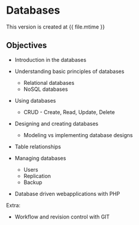 # Databases

This version is created at {{ file.mtime }}

## Objectives

* Introduction in the databases
 
* Understanding basic principles of databases
  * Relational databases
  * NoSQL databases
* Using databases
  * CRUD - Create, Read, Update, Delete
* Designing and creating databases
  * Modeling vs implementing database designs
* Table relationships
* Managing databases
  * Users
  * Replication
  * Backup
* Database driven webapplications with PHP

Extra:

* Workflow and revision control with GIT







